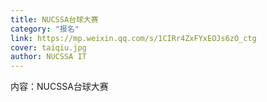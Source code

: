 ```yaml
---
title: NUCSSA台球大赛
category: "报名"
link: https://mp.weixin.qq.com/s/1CIRr4ZxFYxEOJs6zO_ctg
cover: taiqiu.jpg
author: NUCSSA IT
---
```

内容：NUCSSA台球大赛
